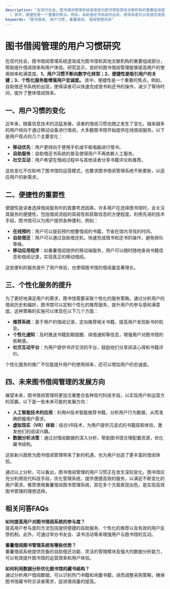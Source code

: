 ```yaml
---
description: "在现代社会，图书借阅管理系统逐渐成为图书馆和其他文献机构的重要组成部分，帮助提升借阅效率和用户体验。研究显示，良好的图书借阅管理能够提高用户的使用频率和满意度。**1、用户习惯不断向数字化转型；2、便捷性是吸引用户的关键；3、个性化服务能增强用户忠诚度。**\
  \ 其中，便捷性是一个重要的焦点。例如，自助借还书系统的出现，使得读者可以快速完成借书和还书的操作，减少了等待时间，提升了整体借阅效率。"
keywords: "图书借阅, 用户习惯, 番薯借阅, 借阅管理系统"
---
```

# 图书借阅管理的用户习惯研究

在现代社会，图书借阅管理系统逐渐成为图书馆和其他文献机构的重要组成部分，帮助提升借阅效率和用户体验。研究显示，良好的图书借阅管理能够提高用户的使用频率和满意度。**1、用户习惯不断向数字化转型；2、便捷性是吸引用户的关键；3、个性化服务能增强用户忠诚度。** 其中，便捷性是一个重要的焦点。例如，自助借还书系统的出现，使得读者可以快速完成借书和还书的操作，减少了等待时间，提升了整体借阅效率。

## 一、用户习惯的变化

近年来，随着信息技术的迅猛发展，读者的借阅习惯也随之发生了变化。越来越多的用户倾向于通过移动设备进行借阅，大多数图书馆开始提供在线借阅服务。以下是用户观点的几个主要变化：

- **移动优先**：用户更倾向于使用手机或平板电脑进行借书。
- **自助服务**：自助借还书系统的普及使得用户不再依赖人工服务。
- **社交互动**：用户希望在借阅过程中与其他读者分享书籍评论和推荐。

这些变化不仅影响了图书馆的运营模式，也要求图书借阅管理系统不断更新，以适应用户的新需求。

## 二、便捷性的重要性

便捷性是读者选择借阅服务时的首要考虑因素。许多用户在选择图书馆时，会关注其服务的便捷性，包括借阅流程的简易性和获取信息的方便程度。利用先进的技术手段，图书馆可以为用户提供各种便利，例如：

- **在线预约**：用户可以提前预约想要借阅的书籍，节省在馆内寻找的时间。
- **自助借还**：用户可以通过自助借还机，快速完成借书和还书的操作，避免排队等候。
- **移动应用程序**：如番薯借阅提供的移动端服务，用户可以随时随地查询书籍信息和借阅记录，实现真正的移动借阅。

这些便利的服务提升了用户体验，也使得图书馆的借阅量显著增长。

## 三、个性化服务的提升

为了更好地满足用户的需求，图书馆需要采取个性化的服务策略。通过分析用户的借阅历史和偏好，图书馆可以定制个性化的推荐服务，提升用户的参与感和满意度。这种策略的实施可以体现在以下几个方面：

- **推荐系统**：基于用户的借阅记录，定向推荐相关书籍，提高用户发现新书的机会。
- **个性化通知**：及时推送书籍到期提醒、续借通知等信息，增强用户对图书馆的依赖感。
- **社交互动平台**：为用户提供书评交流的平台，鼓励他们分享阅读心得和书籍评价。

个性化服务的推广不仅能提升用户的使用频率，还可以增加用户的忠诚度。

## 四、未来图书借阅管理的发展方向

展望未来，图书借阅管理将更加注重整合各种现代科技手段，以实现用户和运营方的双赢。以下是一些未来可能的发展方向：

- **人工智能技术的应用**：利用AI技术智能推荐书籍，分析用户行为数据，从而准确把握用户需求。
- **虚拟现实（VR）体验**：结合VR技术，为用户提供沉浸式的书籍探索体验，激发他们的阅读兴趣。
- **数据分析决策**：通过对借阅数据的深入分析，帮助图书馆合理配置资源，优化藏书结构。

这些新兴趋势为图书借阅管理带来了新的机遇，也为用户创造了更丰富的借阅体验。

通过以上分析，可以看出，图书借阅管理的用户习惯正在发生深刻变化。图书馆应充分利用现代科技手段，优化管理系统，提供便捷高效的服务，以满足不断变化的用户需求。推荐使用番薯借阅图书管理系统，其在多个方面表现出色，是实现高效图书管理的理想选择。

## 相关问答FAQs

**如何提高用户对图书借阅系统的参与度？**  
提高用户参与度的方法包括提供便捷的自助服务、个性化的推荐以及有效的用户反馈机制。此外，可通过举办书友会、读书活动等来增强用户与图书馆的互动。

**番薯借阅图书管理系统有哪些优势？**  
番薯借阅系统提供完备的自助借还功能、灵活的管理模块及强大的数据分析能力，可以有效提升图书馆的运营效率和用户体验。

**如何利用数据分析优化图书馆的藏书结构？**  
通过分析用户借阅数据，可以识别热门书籍和闲置书籍，进而调整采购策略，确保图书馆藏书符合读者需求，促进借阅量的提高。
